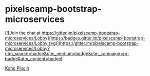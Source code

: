 # pixelscamp-bootstrap-microservices

[![Join the chat at https://gitter.im/pixelscamp-bootstrap-microservices/Lobby](https://badges.gitter.im/pixelscamp-bootstrap-microservices/Lobby.svg)](https://gitter.im/pixelscamp-bootstrap-microservices/Lobby?utm_source=badge&utm_medium=badge&utm_campaign=pr-badge&utm_content=badge)

[Kong Plugin](https://github.com/driverpt/kong-redis-session)
